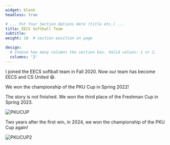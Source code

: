 ```yaml
---
widget: blank
headless: true

# ... Put Your Section Options Here (title etc.) ...
title: EECS Softball Team
subtitle:
weight: 10  # section position on page

design:
  # Choose how many columns the section has. Valid values: 1 or 2.
  columns: '2'
---
```


I joined the EECS softball team in Fall 2020.
Now our team has become EECS and CS United 😆.

We won the championship of the PKU Cup in Spring 2022!

The story is not finished. We won the third place of the Freshman Cup in Spring 2023.

![PKUCUP](team/pkucup.JPG "PKU CUP Championship 2022!")

Two years after the first win, in 2024, we won the championship of the PKU Cup again!

![PKUCUP2](team/pkucup2.JPG "PKU CUP Championship 2024!")
